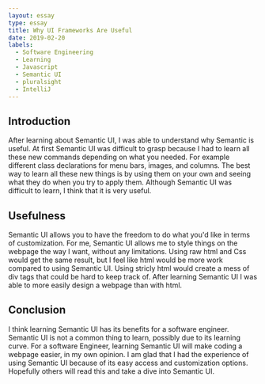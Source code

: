 ```yaml
---
layout: essay
type: essay
title: Why UI Frameworks Are Useful
date: 2019-02-20
labels:
  - Software Engineering
  - Learning
  - Javascript
  - Semantic UI
  - pluralsight
  - IntelliJ
---
```

## Introduction

After learning about Semantic UI, I was able to understand why Semantic is useful. At first Semantic UI was difficult to grasp because I had to learn all these new commands depending on what you needed. For example different class declarations for menu bars, images, and columns. The best way to learn all these new things is by using them on your own and seeing what they do when you try to apply them. Although Semantic UI was difficult to learn, I think that it is very useful.

## Usefulness

Semantic UI allows you to have the freedom to do what you'd like in terms of customization. For me, Semantic UI allows me to style things on the webpage the way I want, without any limitations. Using raw html and Css would get the same result, but I feel like html would be more work compared to using Semantic UI. Using stricly html would create a mess of div tags that could be hard to keep track of. After learning Semantic UI I was able to more easily design a webpage than with html.

## Conclusion

I think learning Semantic UI has its benefits for a software engineer. Semantic UI is not a common thing to learn, possibly due to its learning curve. For a software Engineer, learning Semantic UI will make coding a webpage easier, in my own opinion. I am glad that I had the experience of using Semantic UI because of its easy access and customization options. Hopefully others will read this and take a dive into Semantic UI.
